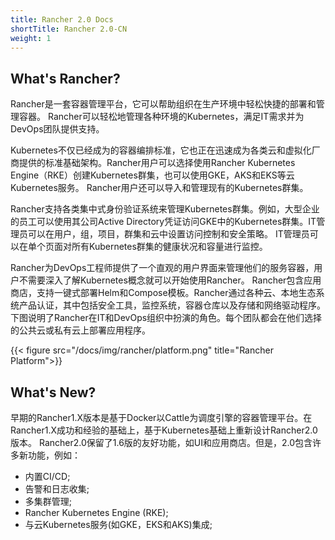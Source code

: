```yaml
---
title: Rancher 2.0 Docs
shortTitle: Rancher 2.0-CN
weight: 1
---
```


## What's Rancher?
Rancher是一套容器管理平台，它可以帮助组织在生产环境中轻松快捷的部署和管理容器。 Rancher可以轻松地管理各种环境的Kubernetes，满足IT需求并为DevOps团队提供支持。

Kubernetes不仅已经成为的容器编排标准，它也正在迅速成为各类云和虚拟化厂商提供的标准基础架构。Rancher用户可以选择使用Rancher Kubernetes Engine（RKE）创建Kubernetes群集，也可以使用GKE，AKS和EKS等云Kubernetes服务。 Rancher用户还可以导入和管理现有的Kubernetes群集。

Rancher支持各类集中式身份验证系统来管理Kubernetes群集。例如，大型企业的员工可以使用其公司Active Directory凭证访问GKE中的Kubernetes群集。IT管​​理员可以在用户，组，项目，群集和云中设置访问控制和安全策略。 IT管​​理员可以在单个页面对所有Kubernetes群集的健康状况和容量进行监控。

Rancher为DevOps工程师提供了一个直观的用户界面来管理他们的服务容器，用户不需要深入了解Kubernetes概念就可以开始使用Rancher。 Rancher包含应用商店，支持一键式部署Helm和Compose模板。Rancher通过各种云、本地生态系统产品认证，其中包括安全工具，监控系统，容器仓库以及存储和网络驱动程序。下图说明了Rancher在IT和DevOps组织中扮演的角色。每个团队都会在他们选择的公共云或私有云上部署应用程序。 

{{< figure src="/docs/img/rancher/platform.png" title="Rancher Platform">}}

## What's New?

早期的Rancher1.X版本是基于Docker以Cattle为调度引擎的容器管理平台。在Rancher1.X成功和经验的基础上，基于Kubernetes基础上重新设计Rancher2.0版本。 Rancher2.0保留了1.6版的友好功能，如UI和应用商店。但是，2.0包含许多新功能，例如：

- 内置CI/CD;
- 告警和日志收集;
- 多集群管理;
- Rancher Kubernetes Engine (RKE);
- 与云Kubernetes服务(如GKE，EKS和AKS)集成;
